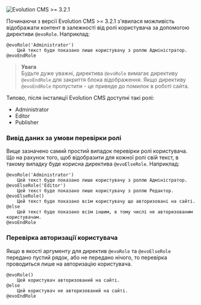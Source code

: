 <img src="https://img.shields.io/badge/Evolution%20CMS-%3E%3D3.2.1-brightgreen" alt="Evolution CMS >= 3.2.1">

Починаючи з версії Evolution CMS >= 3.2.1 з'явилася можливість відображати контент в залежності від ролі користувача за допомогою директиви `@evoRole`. Наприклад:

```blade
@evoRole('Administrator')
    Цей текст буде показано лише користувачу з роллю Адміністратор.
@evoEndRole
```

> **Увага**  
> Будьте дуже уважні, директива `@evoRole` вимагає директиву `@evoEndRole` для закриття блока відображення. Якщо директиву `@evoEndRole` пропустити - це приведе до помилок в роботі сайта.

Типово, після інсталяції Evolution CMS доступні такі ролі:

* Administrator
* Editor
* Publisher

### Вивід даних за умови перевірки ролі

Вище зазначено самий простий випадок перевірки ролі користувача. Що на рахунок того, щоб відобразити для кожної ролі свій текст, в такому випадку буде корисна директива `@evoElseRole`. Наприклад:

```blade
@evoRole('Administrator')
    Цей текст буде показано лише користувачу з роллю Адміністратор.
@evoElseRole('Editor')
    Цей текст буде показано лише користувачу з роллю Редактор.
@evoElseRole()
    Цей текст буде показано всім користувачу що авторизовані на сайті.
@else
    Цей текст буде показано всім іншим, в тому числі не авторизованим користувачам.
@evoEndRole
```

### Перевірка авторизації користувача

Якщо в якості аргументу для директив `@evoRole` та `@evoElseRole` передано пустий рядок, або не передано нічого, то перевірка проводиться лише на авторизацію користувача.

```blade
@evoRole()
    Цей користувач авторизований на сайті.
@else
    Цей користувач не авторизований на сайті.
@evoEndRole
```